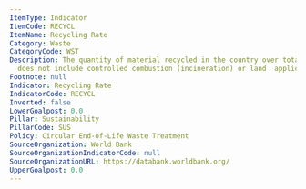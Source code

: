 ```yaml
---
ItemType: Indicator
ItemCode: RECYCL
ItemName: Recycling Rate
Category: Waste
CategoryCode: WST
Description: The quantity of material recycled in the country over total waste generated  (recycling
  does not include controlled combustion (incineration) or land  application).
Footnote: null
Indicator: Recycling Rate
IndicatorCode: RECYCL
Inverted: false
LowerGoalpost: 0.0
Pillar: Sustainability
PillarCode: SUS
Policy: Circular End-of-Life Waste Treatment
SourceOrganization: World Bank
SourceOrganizationIndicatorCode: null
SourceOrganizationURL: https://databank.worldbank.org/
UpperGoalpost: 0.0
---
```


